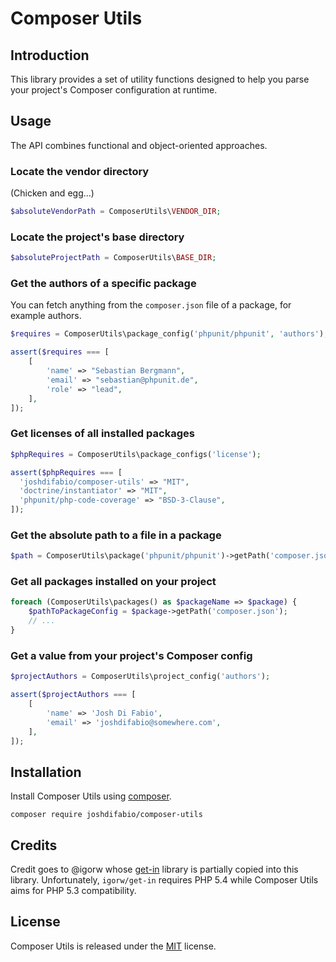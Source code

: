# Composer Utils

## Introduction

This library provides a set of utility functions designed to help you parse your project's Composer configuration at runtime.

## Usage

The API combines functional and object-oriented approaches.

### Locate the vendor directory

(Chicken and egg...)

```php
$absoluteVendorPath = ComposerUtils\VENDOR_DIR;
```

### Locate the project's base directory

```php
$absoluteProjectPath = ComposerUtils\BASE_DIR;
```

### Get the authors of a specific package

You can fetch anything from the `composer.json` file of a package, for example authors.

```php
$requires = ComposerUtils\package_config('phpunit/phpunit', 'authors');

assert($requires === [
    [
        'name' => "Sebastian Bergmann",
        'email' => "sebastian@phpunit.de",
        'role' => "lead",
    ],
]);
```

### Get licenses of all installed packages

```php
$phpRequires = ComposerUtils\package_configs('license');

assert($phpRequires === [
  'joshdifabio/composer-utils' => "MIT",
  'doctrine/instantiator' => "MIT",
  'phpunit/php-code-coverage' => "BSD-3-Clause",
]);
```

### Get the absolute path to a file in a package

```php
$path = ComposerUtils\package('phpunit/phpunit')->getPath('composer.json');
```

### Get all packages installed on your project

```php
foreach (ComposerUtils\packages() as $packageName => $package) {
    $pathToPackageConfig = $package->getPath('composer.json');
    // ...
}
```

### Get a value from your project's Composer config

```php
$projectAuthors = ComposerUtils\project_config('authors');

assert($projectAuthors === [
    [
        'name' => 'Josh Di Fabio',
        'email' => 'joshdifabio@somewhere.com',
    ],
]);
```

## Installation

Install Composer Utils using [composer](https://getcomposer.org/).

```
composer require joshdifabio/composer-utils
```

## Credits

Credit goes to @igorw whose [get-in](https://github.com/igorw/get-in) library is partially copied into this library. Unfortunately, `igorw/get-in` requires PHP 5.4 while Composer Utils aims for PHP 5.3 compatibility.

## License

Composer Utils is released under the [MIT](https://github.com/joshdifabio/composer-utils/blob/master/LICENSE) license.
